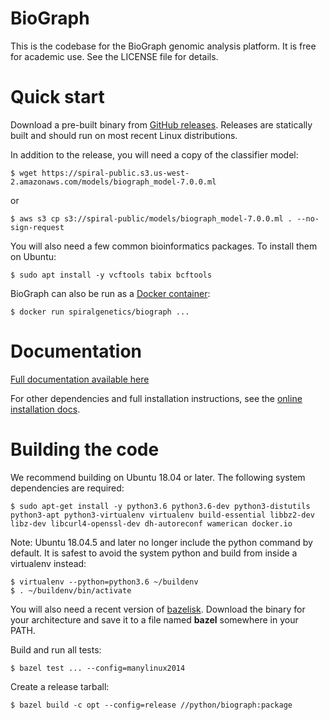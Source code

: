 # BioGraph

This is the codebase for the BioGraph genomic analysis platform. It is free for academic use. See the LICENSE file for details.

# Quick start

Download a pre-built binary from [GitHub releases](https://github.com/spiralgenetics/biograph/releases/).
Releases are statically built and should run on most recent Linux distributions.

In addition to the release, you will need a copy of the classifier model:

    $ wget https://spiral-public.s3.us-west-2.amazonaws.com/models/biograph_model-7.0.0.ml

or

    $ aws s3 cp s3://spiral-public/models/biograph_model-7.0.0.ml . --no-sign-request

You will also need a few common bioinformatics packages. To install them on Ubuntu:

    $ sudo apt install -y vcftools tabix bcftools

BioGraph can also be run as a [Docker container](https://hub.docker.com/repository/docker/spiralgenetics/biograph):

    $ docker run spiralgenetics/biograph ...

# Documentation

[Full documentation available here](https://www.notion.so/BioGraph-v7-User-s-Guide-d10aa3ab4db9482f954a935ea080c552)

For other dependencies and full installation instructions, see the [online installation docs](https://www.notion.so/spiralgenetics/Installation-8105bf74808a4b9e822a77fd4ad6cbf2).

# Building the code

We recommend building on Ubuntu 18.04 or later. The following system dependencies are required:

    $ sudo apt-get install -y python3.6 python3.6-dev python3-distutils python3-apt python3-virtualenv virtualenv build-essential libbz2-dev libz-dev libcurl4-openssl-dev dh-autoreconf wamerican docker.io 

Note: Ubuntu 18.04.5 and later no longer include the python command by default. It is safest to avoid the system python and build from inside a virtualenv instead:

    $ virtualenv --python=python3.6 ~/buildenv
    $ . ~/buildenv/bin/activate
    
You will also need a recent version of [bazelisk](https://github.com/bazelbuild/bazelisk/releases/latest). 
Download the binary for your architecture and save it to a file named **bazel** somewhere in your PATH.

Build and run all tests:

    $ bazel test ... --config=manylinux2014

Create a release tarball:

    $ bazel build -c opt --config=release //python/biograph:package
